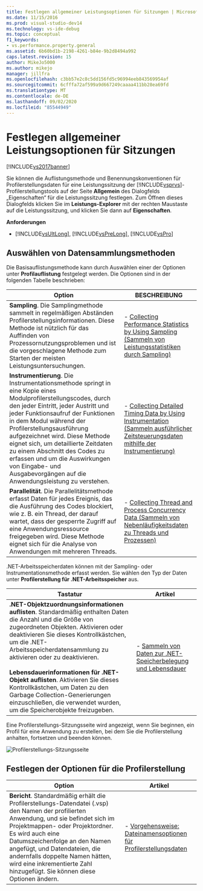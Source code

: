 ```yaml
---
title: Festlegen allgemeiner Leistungsoptionen für Sitzungen | Microsoft-Dokumentation
ms.date: 11/15/2016
ms.prod: visual-studio-dev14
ms.technology: vs-ide-debug
ms.topic: conceptual
f1_keywords:
- vs.performance.property.general
ms.assetid: 6b60bd1b-2198-4261-b84e-9b2d8494a992
caps.latest.revision: 15
author: MikeJo5000
ms.author: mikejo
manager: jillfra
ms.openlocfilehash: c3bb57e2c8c5dd156fd5c96994eeb843569954af
ms.sourcegitcommit: 6cfffa72af599a9d667249caaaa411bb28ea69fd
ms.translationtype: MT
ms.contentlocale: de-DE
ms.lasthandoff: 09/02/2020
ms.locfileid: "85544949"
---
```

# <a name="setting-general-performance-session-options"></a>Festlegen allgemeiner Leistungsoptionen für Sitzungen
[!INCLUDE[vs2017banner](../includes/vs2017banner.md)]

Sie können die Auflistungsmethode und Benennungskonventionen für Profilerstellungsdaten für eine Leistungssitzung der [!INCLUDE[vsprvs](../includes/vsprvs-md.md)]-Profilerstellungstools auf der Seite **Allgemein** des Dialogfelds „Eigenschaften“ für die Leistungssitzung festlegen. Zum Öffnen dieses Dialogfelds klicken Sie im **Leistungs-Explorer** mit der rechten Maustaste auf die Leistungssitzung, und klicken Sie dann auf **Eigenschaften**.  
  
 **Anforderungen**  
  
- [!INCLUDE[vsUltLong](../includes/vsultlong-md.md)], [!INCLUDE[vsPreLong](../includes/vsprelong-md.md)], [!INCLUDE[vsPro](../includes/vspro-md.md)]  
  
## <a name="choosing-data-collection-methods"></a>Auswählen von Datensammlungsmethoden  
 Die Basisauflistungsmethode kann durch Auswählen einer der Optionen unter **Profilauflistung** festgelegt werden. Die Optionen sind in der folgenden Tabelle beschrieben:  
  
|Option|BESCHREIBUNG|  
|-|-|  
|**Sampling**. Die Samplingmethode sammelt in regelmäßigen Abständen Profilerstellungsinformationen. Diese Methode ist nützlich für das Auffinden von Prozessornutzungsproblemen und ist die vorgeschlagene Methode zum Starten der meisten Leistungsuntersuchungen.|-   [Collecting Performance Statistics by Using Sampling (Sammeln von Leistungsstatistiken durch Sampling)](../profiling/collecting-performance-statistics-by-using-sampling.md)|  
|**Instrumentierung**. Die Instrumentationsmethode springt in eine Kopie eines Modulprofilerstellungscodes, durch den jeder Eintritt, jeder Austritt und jeder Funktionsaufruf der Funktionen in dem Modul während der Profilerstellungsausführung aufgezeichnet wird. Diese Methode eignet sich, um detaillierte Zeitdaten zu einem Abschnitt des Codes zu erfassen und um die Auswirkungen von Eingabe- und Ausgabevorgängen auf die Anwendungsleistung zu verstehen.|-   [Collecting Detailed Timing Data by Using Instrumentation (Sammeln ausführlicher Zeitsteuerungsdaten mithilfe der Instrumentierung) ](../profiling/collecting-detailed-timing-data-by-using-instrumentation.md)|  
|**Parallelität**. Die Parallelitätsmethode erfasst Daten für jedes Ereignis, das die Ausführung des Codes blockiert, wie z. B. ein Thread, der darauf wartet, dass der gesperrte Zugriff auf eine Anwendungsressource freigegeben wird. Diese Methode eignet sich für die Analyse von Anwendungen mit mehreren Threads.|-   [Collecting Thread and Process Concurrency Data (Sammeln von Nebenläufigkeitsdaten zu Threads und Prozessen) ](../profiling/collecting-thread-and-process-concurrency-data.md)|  
  
 .NET-Arbeitsspeicherdaten können mit der Sampling- oder Instrumentationsmethode erfasst werden. Sie wählen den Typ der Daten unter **Profilerstellung für .NET-Arbeitsspeicher** aus.  
  
|Tastatur|Artikel|  
|-|-|  
|**.NET-Objektzuordnungsinformationen auflisten**. Standardmäßig enthalten Daten die Anzahl und die Größe von zugeordneten Objekten. Aktivieren oder deaktivieren Sie dieses Kontrollkästchen, um die .NET-Arbeitsspeicherdatensammlung zu aktivieren oder zu deaktivieren.<br /><br /> **Lebensdauerinformationen für .NET-Objekt auflisten**. Aktivieren Sie dieses Kontrollkästchen, um Daten zu den Garbage Collection-Generierungen einzuschließen, die verwendet wurden, um die Speicherobjekte freizugeben.|-   [Sammeln von Daten zur .NET-Speicherbelegung und Lebensdauer](../profiling/collecting-dotnet-memory-allocation-and-lifetime-data.md)|  
  
 Eine Profilerstellungs-Sitzungsseite wird angezeigt, wenn Sie beginnen, ein Profil für eine Anwendung zu erstellen, bei dem Sie die Profilerstellung anhalten, fortsetzen und beenden können.  
  
 ![Profilerstellungs-Sitzungsseite](../profiling/media/prof-profilingsessionpage.png "PROF_ProfilingSessionPage")  
  
## <a name="setting-profiling-data-file-options"></a>Festlegen der Optionen für die Profilerstellung  
  
|Option|Artikel|  
|-|-|  
|**Bericht**. Standardmäßig erhält die Profilerstellungs-Datendatei (.vsp) den Namen der profilierten Anwendung, und sie befindet sich im Projektmappen- oder Projektordner. Es wird auch eine Datumszeichenfolge an den Namen angefügt, und Datendateien, die andernfalls doppelte Namen hätten, wird eine inkrementierte Zahl hinzugefügt. Sie können diese Optionen ändern.|-   [Vorgehensweise: Dateinamensoptionen für Profilerstellungsdaten](../profiling/how-to-set-performance-data-file-name-options.md)|
